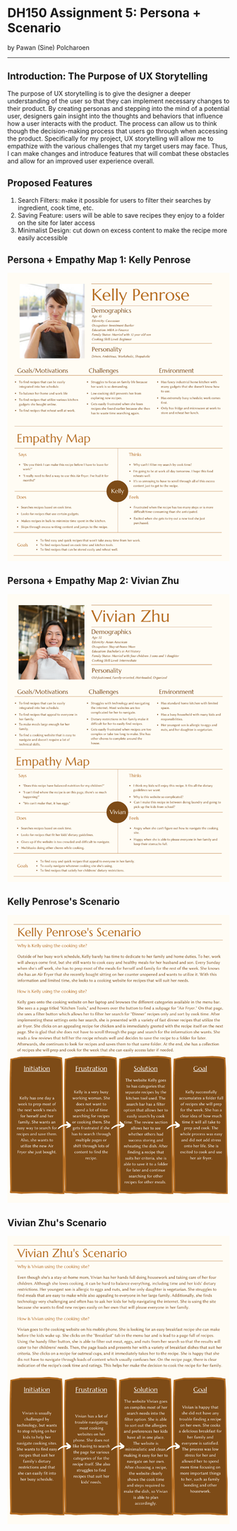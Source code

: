 # DH150 Assignment 5: Persona + Scenario
by Pawan (Sine) Polcharoen

---

## Introduction: The Purpose of UX Storytelling
The purpose of UX storytelling is to give the designer a deeper understanding of the user so that they can implement necessary changes to their product. By creating personas and stepping into the mind of a potential user, designers gain insight into the thoughts and behaviors that influence how a user interacts with the product. The process can allow us to think though the decision-making process that users go through when accessing the product. Specifically for my project, UX storytelling will allow me to empathize with the various challenges that my target users may face. Thus, I can make changes and introduce features that will combat these obstacles and allow for an improved user experience overall.

## Proposed Features
1. Search Filters: make it possible for users to filter their searches by ingredient, cook time, etc.
2. Saving Feature: users will be able to save recipes they enjoy to a folder on the site for later access
3. Minimalist Design: cut down on excess content to make the recipe more easily accessible

## Persona + Empathy Map 1: Kelly Penrose
![Kelly Penrose Persona](../kellypersona.png)

## Persona + Empathy Map 2: Vivian Zhu
![Vivian Zhu Persona](../vivianzhu.png)

## Kelly Penrose's Scenario
![Kelly Penrose Scenario](../kellyscenario.png)

## Vivian Zhu's Scenario
![Vivian Zhu Scenario](../vivianscenario.png)
